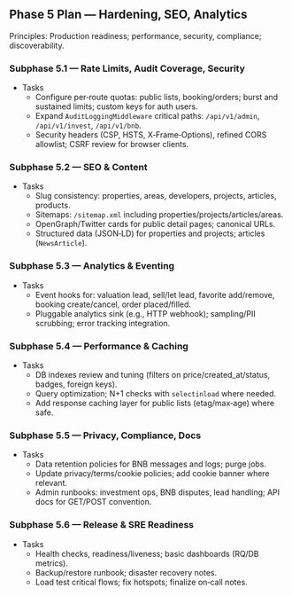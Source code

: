 ## Phase 5 Plan — Hardening, SEO, Analytics

Principles: Production readiness; performance, security, compliance; discoverability.

### Subphase 5.1 — Rate Limits, Audit Coverage, Security
- Tasks
  - Configure per‑route quotas: public lists, booking/orders; burst and sustained limits; custom keys for auth users.
  - Expand `AuditLoggingMiddleware` critical paths: `/api/v1/admin`, `/api/v1/invest`, `/api/v1/bnb`.
  - Security headers (CSP, HSTS, X‑Frame‑Options), refined CORS allowlist; CSRF review for browser clients.

### Subphase 5.2 — SEO & Content
- Tasks
  - Slug consistency: properties, areas, developers, projects, articles, products.
  - Sitemaps: `/sitemap.xml` including properties/projects/articles/areas.
  - OpenGraph/Twitter cards for public detail pages; canonical URLs.
  - Structured data (JSON‑LD) for properties and projects; articles (`NewsArticle`).

### Subphase 5.3 — Analytics & Eventing
- Tasks
  - Event hooks for: valuation lead, sell/let lead, favorite add/remove, booking create/cancel, order placed/filled.
  - Pluggable analytics sink (e.g., HTTP webhook); sampling/PII scrubbing; error tracking integration.

### Subphase 5.4 — Performance & Caching
- Tasks
  - DB indexes review and tuning (filters on price/created_at/status, badges, foreign keys).
  - Query optimization; N+1 checks with `selectinload` where needed.
  - Add response caching layer for public lists (etag/max‑age) where safe.

### Subphase 5.5 — Privacy, Compliance, Docs
- Tasks
  - Data retention policies for BNB messages and logs; purge jobs.
  - Update privacy/terms/cookie policies; add cookie banner where relevant.
  - Admin runbooks: investment ops, BNB disputes, lead handling; API docs for GET/POST convention.

### Subphase 5.6 — Release & SRE Readiness
- Tasks
  - Health checks, readiness/liveness; basic dashboards (RQ/DB metrics).
  - Backup/restore runbook; disaster recovery notes.
  - Load test critical flows; fix hotspots; finalize on‑call notes.



